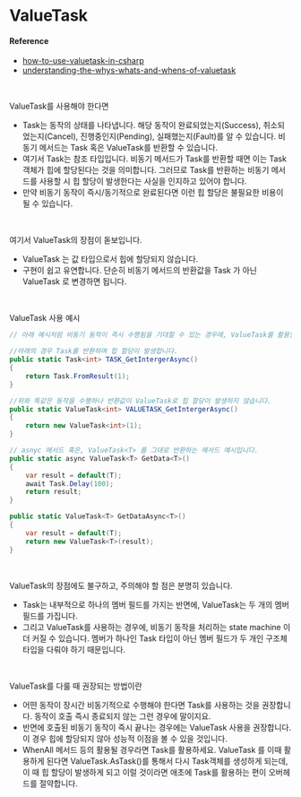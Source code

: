 # ValueTask

#### Reference
- [how-to-use-valuetask-in-csharp](https://www.infoworld.com/article/3565433/how-to-use-valuetask-in-csharp.html)
- [understanding-the-whys-whats-and-whens-of-valuetask](https://devblogs.microsoft.com/dotnet/understanding-the-whys-whats-and-whens-of-valuetask/)


<br>

ValueTask를 사용해야 한다면
- Task는 동작의 상태를 나타냅니다. 해당 동작이 완료되었는지(Success), 취소되었는지(Cancel), 진행중인지(Pending), 실패했는지(Fault)를 알 수 있습니다. 비동기 메서드는 Task 혹은 ValueTask를 반환할 수 있습니다.
- 여기서 Task는 참조 타입입니다. 비동기 메서드가 Task를 반환할 때면 이는 Task 객체가 힙에 할당된다는 것을 의미합니다. 그러므로 Task를 반환하는 비동기 메서드를 사용할 시 힙 할당이 발생한다는 사실을 인지하고 있어야 합니다.
- 만약 비동기 동작이 즉시/동기적으로 완료된다면 이런 힙 할당은 불필요한 비용이 될 수 있습니다.

<br>

여기서 ValueTask의 장점이 돋보입니다.
- ValueTask<T> 는 값 타입으로서 힙에 할당되지 않습니다.
- 구현이 쉽고 유연합니다. 단순히 비동기 메서드의 반환값을 Task<T> 가 아닌 ValueTask<T> 로 변경하면 됩니다.


<br>

ValueTask 사용 예시
```cs
// 아래 예시처럼 비동기 동작이 즉시 수행됨을 기대할 수 있는 경우에, ValueTask를 활용할 수 있습니다.

//아래의 경우 Task를 반환하며 힙 할당이 발생합니다.
public static Task<int> TASK_GetIntergerAsync()
{
    return Task.FromResult(1);
}

//위와 똑같은 동작을 수행하나 반환값이 ValueTask로 힙 할당이 발생하지 않습니다.
public static ValueTask<int> VALUETASK_GetIntergerAsync()
{
    return new ValueTask<int>(1);
}

```

```cs
// asnyc 메서드 혹은, ValueTask<T> 를 그대로 반환하는 메서드 예시입니다.
public static async ValueTask<T> GetData<T>()
{
    var result = default(T);
    await Task.Delay(100);
    return result;
}

public static ValueTask<T> GetDataAsync<T>()
{
    var result = default(T);
    return new ValueTask<T>(result);
}
```

<br>

ValueTask의 장점에도 불구하고, 주의해야 할 점은 분명히 있습니다.
- Task는 내부적으로 하나의 멤버 필드를 가지는 반면에, ValueTask는 두 개의 멤버 필드를 가집니다.
- 그리고 ValueTask를 사용하는 경우에, 비동기 동작을 처리하는 state machine 이 더 커질 수 있습니다. 멤버가 하나인 Task 타입이 아닌 멤버 필드가 두 개인 구조체 타입을 다뤄야 하기 때문입니다.

<br>

ValueTask를 다룰 때 권장되는 방법이란
- 어떤 동작이 장시간 비동기적으로 수행해야 한다면 Task를 사용하는 것을 권장합니다. 동작이 호출 즉시 종료되지 않는 그런 경우에 말이지요.
- 반면에 호출된 비동기 동작이 즉시 끝나는 경우에는 ValueTask 사용을 권장합니다. 이 경우 힙에 할당되지 않아 성능적 이점을 볼 수 있을 것입니다.
- WhenAll 메서드 등의 활용될 경우라면 Task를 활용하세요. ValueTask 를 이때 활용하게 된다면 ValueTask.AsTask()를 통해서 다시 Task객체를 생성하게 되는데, 이 때 힙 할당이 발생하게 되고 이럴 것이라면 애초에 Task를 활용하는 편이 오버헤드를 절약합니다.
